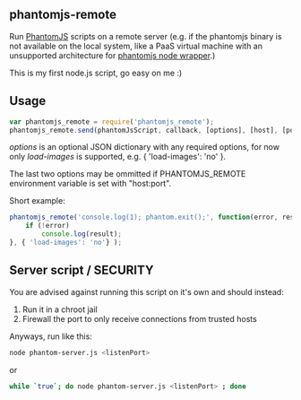 ## phantomjs-remote

Run [PhantomJS](http://phantomjs.org/) scripts on a remote server (e.g. if the phantomjs
binary is not available on the local system, like a PaaS virtual machine with an
unsupported architecture for [phantomjs node wrapper](https://github.com/Obvious/phantomjs).)

This is my first node.js script, go easy on me :)

## Usage

```js
var phantomjs_remote = require('phantomjs_remote');
phantomjs_remote.send(phantomJsScript, callback, [options], [host], [port]).
```

*options* is an optional JSON dictionary with any required options, for now only *load-images* is supported, e.g. { 'load-images': 'no' }.

The last two options may be ommitted if PHANTOMJS_REMOTE environment variable is set
with "host:port".

Short example:
```js
phantomjs_remote('console.log(1); phantom.exit();', function(error, result) {
	if (!error)
		console.log(result);
}, { 'load-images': 'no'} );
```

## Server script / SECURITY

You are advised against running this script on it's own and should instead:

1. Run it in a chroot jail
2. Firewall the port to only receive connections from trusted hosts

Anyways, run like this:

```bash
node phantom-server.js <listenPort>
```

or
```bash
while `true`; do node phantom-server.js <listenPort> ; done 
```

